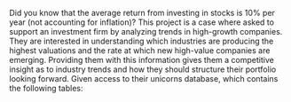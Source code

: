 Did you know that the average return from investing in stocks is 10% per year (not accounting for
inflation)? 
This project is a case where asked to support an investment firm by analyzing trends in high-growth companies. They are
interested in understanding which industries are producing the highest valuations and the rate at which new
high-value companies are emerging. Providing them with this information gives them a competitive insight as
to industry trends and how they should structure their portfolio looking forward.
Given access to their unicorns database, which contains the following tables:
